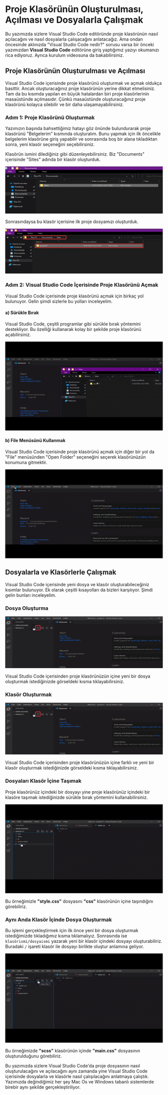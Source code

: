 # Proje Klasörünün Oluşturulması, Açılması ve Dosyalarla Çalışmak 

Bu yazımızda sizlere Visual Studio Code editöründe proje klasörünün nasıl açılacağını ve nasıl dosyalarla çalışacağını anlatacağız. Ama ondan öncesinde aklınızda "Visual Studio Code nedir?" sorusu varsa bir önceki yazımızdan **Visual Studio Code** editörüne giriş yaptığımız yazıyı okumanızı rica ediyoruz. Ayrıca kurulum videosuna da bakabilirsiniz.

## Proje Klasörünün Oluşturulması ve Açılması

Visual Studio Code içerisinde proje klasörünü oluşturmak ve açmak oldukça basittir. Ancak oluşturacağınız proje klasörünün yerine dikkat etmelisiniz. Tam da bu kısımda yapılan en büyük hatalardan biri proje klasörlerinin masaüstünde açılmasıdır. Çünkü masaüstünde oluşturacağınız proje klasörünü kolayca silebilir ve bir daha ulaşamayabilirsiniz. 

### Adım 1: Proje Klasörünü Oluşturmak

Yazımızın başında bahsettiğimiz hatayı göz önünde bulundurarak proje klasörünü "Belgelerim" kısmında oluşturalım. Bunu yapmak için ilk öncelikle belgelerim klasörüne giriş yapabilir ve sonrasında boş bir alana tıkladıktan sonra, yeni klasör seçeneğini seçebilirsiniz.

Klasörün ismini dilediğiniz gibi düzenleyebilirsiniz. Biz "Documents" içerisinde "Sites" adında bir klasör oluşturduk.

![projeklasörü-oluştur](https://raw.githubusercontent.com/Kodluyoruz/taskforce/main/editor-kullanimi/visual-studio-code/vs-dosyalarla-calismak/figures/projeklas%C3%B6r%C3%BC-olu%C5%9Ftur.png) 


Sonrasındaysa bu klasör içerisine ilk proje dosyamızı oluşturduk.

![projeklasörü-oluştur2](https://raw.githubusercontent.com/Kodluyoruz/taskforce/main/editor-kullanimi/visual-studio-code/vs-dosyalarla-calismak/figures/projeklas%C3%B6r%C3%BC-olu%C5%9Ftur2.png)

### Adım 2: Visual Studio Code İçerisinde Proje Klasörünü Açmak
Visual Studio Code içerisinde proje klasörünü açmak için birkaç yol bulunuyor. Gelin şimdi sizlerle bu yolları inceleyelim.

#### a) Sürükle Bırak
Visual Studio Code, çeşitli programlar gibi sürükle bırak yöntemini destekliyor. Bu özelliği kullanarak kolay bir şekilde proje klasörünü açabilirsiniz.

![proje-sürüklebırak](https://raw.githubusercontent.com/Kodluyoruz/taskforce/main/editor-kullanimi/visual-studio-code/vs-dosyalarla-calismak/figures/proje-s%C3%BCr%C3%BCkleb%C4%B1rak-1610824692490.gif)

#### b) File Menüsünü Kullanmak
Visual Studio Code içerisinde proje klasörünü açmak için diğer bir yol da "File" menüsünden "Open Folder" seçeneğini seçerek klasörünüzün konumuna gitmektir.

![proje-filemenüsü](https://raw.githubusercontent.com/Kodluyoruz/taskforce/main/editor-kullanimi/visual-studio-code/vs-dosyalarla-calismak/figures/proje-filemen%C3%BCs%C3%BC.gif)

## Dosyalarla ve Klasörlerle Çalışmak
Visual Studio Code içerisinde yeni dosya ve klasör oluşturabileceğiniz kısımlar bulunuyor. Ek olarak çeşitli kısayolları da bizleri karşılıyor. Şimdi gelin bunları inceleyelim.

### Dosya Oluşturma
![yeni-dosya](https://raw.githubusercontent.com/Kodluyoruz/taskforce/main/editor-kullanimi/visual-studio-code/vs-dosyalarla-calismak/figures/yeni-dosya.png)

Visual Studio Code içerisinden proje klasörünüzün içine yeni bir dosya oluşturmak istediğinizde görseldeki kısma tıklayabilirsiniz.

### Klasör Oluşturmak
![yeni-dosya](https://raw.githubusercontent.com/Kodluyoruz/taskforce/main/editor-kullanimi/visual-studio-code/vs-dosyalarla-calismak/figures/yeni-dosya-1610826554054.png)

Visual Studio Code içerisinden proje klasörünüzün içine farklı ve yeni bir klasör oluşturmak istediğinizde görseldeki kısma tıklayabilirsiniz.

### Dosyaları Klasör İçine Taşımak
Proje klasörünüz içindeki bir dosyayı yine proje klasörünüz içindeki bir klasöre taşımak istediğinizde sürükle bırak yöntemini kullanabilirsiniz.

![dosyasürükle](https://raw.githubusercontent.com/Kodluyoruz/taskforce/main/editor-kullanimi/visual-studio-code/vs-dosyalarla-calismak/figures/dosyas%C3%BCr%C3%BCkle.gif)

Bu örneğimizle **"style.css"** dosyasını **"css"** klasörünün içine taşındığını görebiliriz.

### Aynı Anda Klasör İçinde Dosya Oluşturmak
Bu işlemi gerçekleştirmek için ilk önce yeni bir dosya oluşturmak istediğimizde tıkladığımız kısma tıklamalıyız. Sonrasında ise `klasörismi/dosyaismi` yazarak yeni bir klasör içindeki dosyayı oluşturabiliriz. Buradaki `/` işareti klasör ile dosyayı birlikte oluştur anlamına geliyor.

![klasöriçidosya](https://raw.githubusercontent.com/Kodluyoruz/taskforce/main/editor-kullanimi/visual-studio-code/vs-dosyalarla-calismak/figures/klas%C3%B6ri%C3%A7idosya.gif)

Bu örneğimizde **"scss"** klasörünün içinde **"main.css"** dosyasının oluşturulduğunu görebiliriz.

Bu yazımızda sizlere Visual Studio Code'da proje dosyasının nasıl oluşturulacağını ve açılacağını aynı zamanda yine Visual Studio Code içerisinde dosyalarla ve klasörle nasıl çalışılacağını anlatmaya çalıştık. Yazımızda değindiğimiz her şey Mac Os ve Windows tabanlı sistemlerde birebir aynı şekilde gerçekleştiriliyor. 